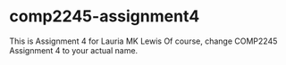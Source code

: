 # comp2245-assignment4

This is Assignment 4 for Lauria MK Lewis
Of course, change COMP2245 Assignment 4 to your actual name.
